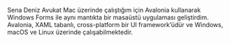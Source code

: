 Sena Deniz Avukat
Mac üzerinde çalıştığım için Avalonia kullanarak Windows Forms ile aynı mantıkta bir masaüstü uygulaması geliştirdim. Avalonia, XAML tabanlı, cross-platform bir UI framework’üdür ve Windows, macOS ve Linux üzerinde çalışabilmektedir. 
